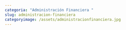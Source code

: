 ```yaml
---
categoria: "Administración Financiera "
slug: administracion-financiera
categoryimage: /assets/administracionfinanciera.jpg
---
```

